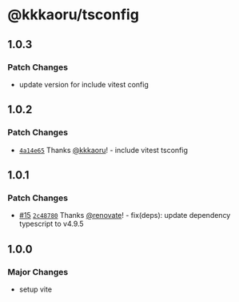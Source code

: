# @kkkaoru/tsconfig

## 1.0.3

### Patch Changes

- update version for include vitest config

## 1.0.2

### Patch Changes

- [`4a14e65`](https://github.com/kkkaoru/frontend-configs/commit/4a14e6577cb603770266ddf2b6de65fa2832f570) Thanks [@kkkaoru](https://github.com/kkkaoru)! - include vitest tsconfig

## 1.0.1

### Patch Changes

- [#15](https://github.com/kkkaoru/frontend-configs/pull/15) [`2c48780`](https://github.com/kkkaoru/frontend-configs/commit/2c4878051f0b6771fc963e5daaa2ea77e288d3f6) Thanks [@renovate](https://github.com/apps/renovate)! - fix(deps): update dependency typescript to v4.9.5

## 1.0.0

### Major Changes

- setup vite
